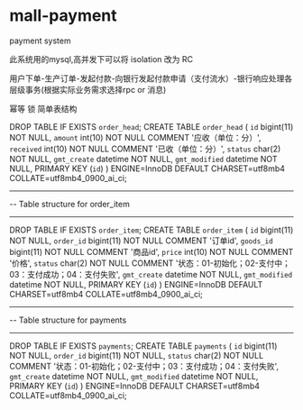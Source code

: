 # mall-payment
payment system

此系统用的mysql,高并发下可以将 isolation 改为 RC 

用户下单-生产订单-发起付款-向银行发起付款申请（支付流水）-银行响应处理各层级事务(根据实际业务需求选择rpc or 消息)

幂等 锁
简单表结构

DROP TABLE IF EXISTS `order_head`;
CREATE TABLE `order_head` (
  `id` bigint(11) NOT NULL,
  `amount` int(10) NOT NULL COMMENT '应收（单位：分）',
  `received` int(10) NOT NULL COMMENT '已收（单位：分）',
  `status` char(2) NOT NULL,
  `gmt_create` datetime NOT NULL,
  `gmt_modified` datetime NOT NULL,
  PRIMARY KEY (`id`)
) ENGINE=InnoDB DEFAULT CHARSET=utf8mb4 COLLATE=utf8mb4_0900_ai_ci;

-- ----------------------------
-- Table structure for order_item
-- ----------------------------
DROP TABLE IF EXISTS `order_item`;
CREATE TABLE `order_item` (
  `id` bigint(11) NOT NULL,
  `order_id` bigint(11) NOT NULL COMMENT '订单id',
  `goods_id` bigint(11) NOT NULL COMMENT '商品id',
  `price` int(10) NOT NULL COMMENT '价格',
  `status` char(2) NOT NULL COMMENT '状态：01-初始化；02-支付中；03：支付成功；04：支付失败',
  `gmt_create` datetime NOT NULL,
  `gmt_modified` datetime NOT NULL,
  PRIMARY KEY (`id`)
) ENGINE=InnoDB DEFAULT CHARSET=utf8mb4 COLLATE=utf8mb4_0900_ai_ci;

-- ----------------------------
-- Table structure for payments
-- ----------------------------
DROP TABLE IF EXISTS `payments`;
CREATE TABLE `payments` (
  `id` bigint(11) NOT NULL,
  `order_id` bigint(11) NOT NULL,
  `status` char(2) NOT NULL COMMENT '状态：01-初始化；02-支付中；03：支付成功；04：支付失败',
  `gmt_create` datetime NOT NULL,
  `gmt_modified` datetime NOT NULL,
  PRIMARY KEY (`id`)
) ENGINE=InnoDB DEFAULT CHARSET=utf8mb4 COLLATE=utf8mb4_0900_ai_ci;
